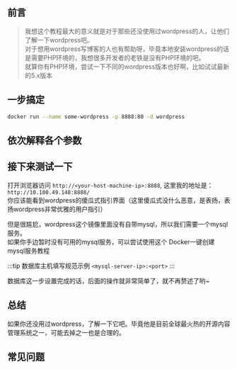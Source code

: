 ## 前言
> 我想这个教程最大的意义就是对于那些还没使用过wordpress的人，让他们了解一下wordpress吧。\
> 对于想用wordpress写博客的人也有帮助呀，毕竟本地安装wordpress的话是需要PHP环境的，我想很多开发者的老铁是没有PHP环境的吧。\
> 就算你有PHP环境，尝试一下不同的wordpress版本也好啊，比如试试最新的5.x版本

## 一步搞定
```bash
docker run --name some-wordpress -p 8888:80 -d wordpress
```

## 依次解释各个参数
<v-dockerCmdDesc cmd="docker run --name some-wordpress -p 8888:80 -d wordpress"/>


## 接下来测试一下
打开浏览器访问 `http://<your-host-machine-ip>:8888`, 这里我的地址是：`http://10.100.49.148:8888/` \
你应该能看到wordpress的傻瓜式指引界面（这里傻瓜式没什么恶意，是表扬，表扬wordpress非常优雅的用户指引）\
<img :src="$withBase('/wordpress-docker-test.jpg')" style="width:400px;"/>


但是很尴尬，wordpress这个镜像里面没有自带mysql，所以我们需要一个mysql服务。\
如果你手边暂时没有可用的mysql服务，可以尝试使用这个 <a :href="$withBase('/mysql')">Docker一键创建mysql服务教程</a> \
<img :src="$withBase('/wordpress-mysql.jpg')" style="width:400px;"/>

:::tip
数据库主机填写规范示例 `<mysql-server-ip>:<port>`
:::

数据库这一步设置完成的话，后面的操作就非常简单了，就不再赘述了哟~


## 总结
如果你还没用过wordpress，了解一下它吧。毕竟他是目前全球最火热的开源内容管理系统之一，可能去掉之一也是合理的。


## 常见问题
<v-FAQ />

<v-comment/>
